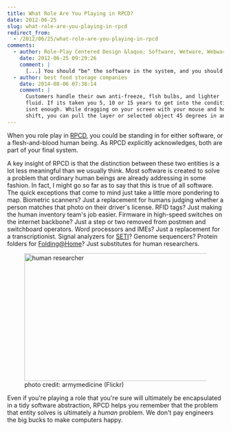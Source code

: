 ```yaml
---
title: What Role Are You Playing in RPCD?
date: 2012-06-25
slug: what-role-are-you-playing-in-rpcd
redirect_from:
  - /2012/06/25/what-role-are-you-playing-in-rpcd
comments:
  - author: Role-Play Centered Design &laquo; Software, Wetware, Webware
    date: 2012-06-25 09:29:26
    comment: |
      [...] You should "be" the software in the system, and you should "be" the people as we.... [...]
  - author: best food storage companies
    date: 2014-08-06 07:38:14
    comment: |
      Customers handle their own anti-freeze, flsh bulbs, and lighter 
      fluid. If its taken you 5, 10 or 15 years to get into the condition youre in now, then trust me, a stroll just 
      isnt enough. While dragging on your screen with your mouse and holding 
      shift, you can pull the layer or selected object 45 degrees in any direction.
---
```

When you role play in <a href="role-play-centered-design.md">RPCD</a>, you could be standing in for either software, or a flesh-and-blood human being. As RPCD explicitly acknowledges, both are part of your final system.

A key insight of RPCD is that the distinction between these two entities is a lot less meaningful than we usually think. Most software is created to solve a problem that ordinary human beings are already addressing in some fashion. In fact, I might go so far as to say that this is true of all software. The quick exceptions that come to mind just take a little more pondering to map. Biometric scanners? Just a replacement for humans judging whether a person matches that photo on their driver's license. RFID tags? Just making the human inventory team's job easier. Firmware in high-speed switches on the internet backbone? Just a step or two removed from postmen and switchboard operators. Word processors and IMEs? Just a replacement for a transcriptionist. Signal analyzers for <a href="http://setiathome.berkeley.edu/" target="_blank">SETI</a>? Genome sequencers? Protein folders for <a href="http://folding.stanford.edu/English/HomePage" target="_blank">Folding@Home</a>? Just substitutes for human researchers.

<figure><img class=" " src="http://farm8.staticflickr.com/7136/7060713807_553ea103cd_d.jpg" alt="human researcher" width="450" height="297" /><figcaption>photo credit: armymedicine (Flickr)</figcaption></figure>

Even if you're playing a role that you're sure will ultimately be encapsulated in a tidy software abstraction, RPCD helps you remember that the problem that entity solves is ultimately a <em>human</em> problem. We don't pay engineers the big bucks to make computers happy.
